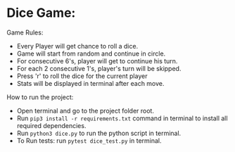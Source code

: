 # Dice Game:

Game Rules:
- Every Player will get chance to roll a dice.
- Game will start from random and continue in circle.
- For consecutive 6's, player will get to continue his turn.
- For each 2 consecutive 1's, player's turn will be skipped.
- Press 'r' to roll the dice for the current player
- Stats will be displayed in terminal after each move.

How to run the project:
- Open terminal and go to the project folder root.
- Run `pip3 install -r requirements.txt` command in terminal to install all required dependencies.
- Run `python3 dice.py` to run the python script in terminal.
- To Run tests: run `pytest dice_test.py` in terminal.